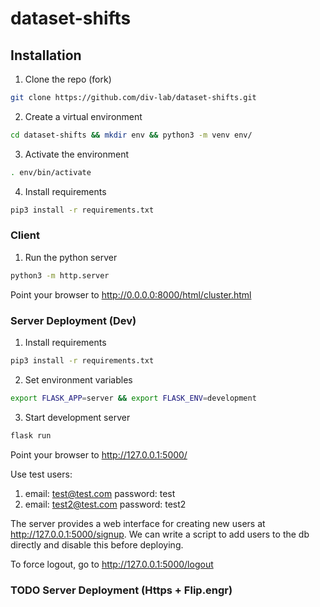 # dataset-shifts


## Installation
1. Clone the repo (fork)
```sh
git clone https://github.com/div-lab/dataset-shifts.git
```
2. Create a virtual environment
```sh
cd dataset-shifts && mkdir env && python3 -m venv env/
```
3. Activate the environment
```sh
. env/bin/activate
```
4. Install requirements
```sh
pip3 install -r requirements.txt
```


### Client

1. Run the python server
```sh
python3 -m http.server
```

Point your browser to http://0.0.0.0:8000/html/cluster.html


### Server Deployment (Dev)

1. Install requirements
```sh
pip3 install -r requirements.txt
```
2. Set environment variables
```sh
export FLASK_APP=server && export FLASK_ENV=development
```
3. Start development server
```sh
flask run
```

Point your browser to http://127.0.0.1:5000/


Use test users:
1. email: test@test.com     password: test
2. email: test2@test.com    password: test2
   
The server provides a web interface for creating new users at http://127.0.0.1:5000/signup.
We can write a script to add users to the db directly and disable this before deploying.

To force logout, go to http://127.0.0.1:5000/logout

### TODO Server Deployment (Https + Flip.engr)
